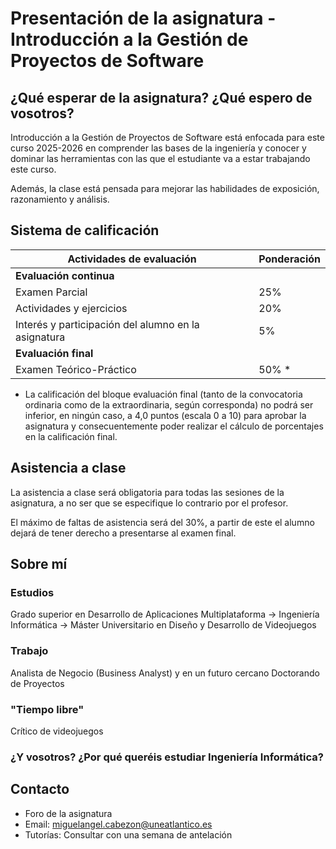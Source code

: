 # Presentación de la asignatura - Introducción a la Gestión de Proyectos de Software


## ¿Qué esperar de la asignatura? ¿Qué espero de vosotros?

Introducción a la Gestión de Proyectos de Software está enfocada para este curso 2025-2026 en comprender las bases de la ingeniería y conocer y dominar las herramientas con las que el estudiante va a estar trabajando este curso.

Además, la clase está pensada para mejorar las habilidades de exposición, razonamiento y análisis.

## Sistema de calificación
| Actividades de evaluación | Ponderación |
|---|---|
| **Evaluación continua** | |
| Examen Parcial | 25% |
| Actividades y ejercicios | 20% |
| Interés y participación del alumno en la asignatura | 5% |
| **Evaluación final** | |
| Examen Teórico-Práctico | 50% * |

* La calificación del bloque evaluación final (tanto de la convocatoria ordinaria como de la extraordinaria, según corresponda) no podrá ser inferior, en ningún caso, a 4,0 puntos (escala 0 a 10) para aprobar la asignatura y consecuentemente poder realizar el cálculo de porcentajes en la calificación final.

## Asistencia a clase
La asistencia a clase será obligatoria para todas las sesiones de la asignatura, a no ser que se especifique lo contrario por el profesor. 

El máximo de faltas de asistencia será del 30%, a partir de este el alumno dejará de tener derecho a presentarse al examen final.

## Sobre mí

### Estudios
Grado superior en Desarrollo de Aplicaciones Multiplataforma -> Ingeniería Informática -> Máster Universitario en Diseño y Desarrollo de Videojuegos

### Trabajo
Analista de Negocio (Business Analyst) y en un futuro cercano Doctorando de Proyectos

### "Tiempo libre"
Crítico de videojuegos

### ¿Y vosotros? ¿Por qué queréis estudiar Ingeniería Informática?


## Contacto
- Foro de la asignatura
- Email: [miguelangel.cabezon@uneatlantico.es](mailto:miguelangel.cabezon@uneatlantico.es)
- Tutorías: Consultar con una semana de antelación
